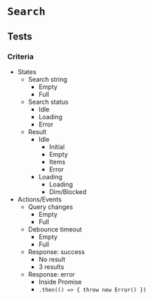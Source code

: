 # `Search`

## Tests

### Criteria

- States
  - Search string
    - Empty
    - Full
  - Search status
    - Idle
    - Loading
    - Error
  - Result
    - Idle
      - Initial
      - Empty
      - Items
      - Error
    - Loading
      - Loading
      - Dim/Blocked
- Actions/Events
  - Query changes
    - Empty
    - Full
  - Debounce timeout
    - Empty
    - Full
  - Response: success
    - No result
    - 3 results
  - Response: error
    - Inside Promise
    - `.then(() => { throw new Error() })`
